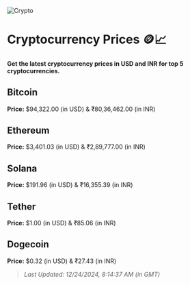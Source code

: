 
![Crypto](https://www.techguide.com.au/wp-content/uploads/2020/11/crypto3.jpeg)

# Cryptocurrency Prices 🪙📈

#### Get the latest cryptocurrency prices in USD and INR for top 5 cryptocurrencies.

## Bitcoin

**Price:** $94,322.00 (in USD) & ₹80,36,462.00 (in INR)

## Ethereum

**Price:** $3,401.03 (in USD) & ₹2,89,777.00 (in INR)

## Solana

**Price:** $191.96 (in USD) & ₹16,355.39 (in INR)

## Tether

**Price:** $1.00 (in USD) & ₹85.06 (in INR)

## Dogecoin

**Price:** $0.32 (in USD) & ₹27.43 (in INR)

> _Last Updated: 12/24/2024, 8:14:37 AM (in GMT)_
